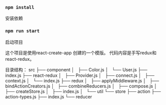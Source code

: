 ### `npm install` 
安装依赖

### `npm run start` 
启动项目


这个项目是使用react-create-app 创建的一个模版。
代码内容是手写redux和react-redux。

目录结构：
src
├── component  <!-- react组件，展示了redux 和react-redux的用法 -->
│   ├── Color.js 
│   └── User.js
├── index.js <!-- 页面入口 -->
├── react-redux  <!-- react-redux的实现 -->
│   ├── Provider.js
│   ├── connect.js
│   ├── context.js
│   └── index.js
├── redux<!-- redux的实现 -->
│   ├── applyMiddleware.js
│   ├── bindActionCreators.js
│   ├── combineReducers.js
│   ├── compose.js
│   ├── createStore.js
│   ├── index.js
│   └── util
└── store <!-- redux项目中的使用 -->
    ├── action
    ├── action-types.js
    ├── index.js
    └── reducer